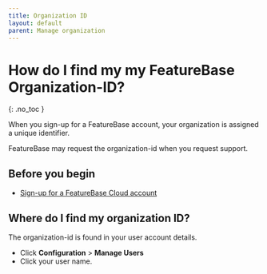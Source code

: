 ```yaml
---
title: Organization ID
layout: default
parent: Manage organization
---
```


# How do I find my my FeatureBase Organization-ID?
{: .no_toc }

When you sign-up for a FeatureBase account, your organization is assigned a unique identifier.

FeatureBase may request the organization-id when you request support.

## Before you begin

* [Sign-up for a FeatureBase Cloud account](/docs/cloud-getstart/cloud-getstart)

## Where do I find my organization ID?

The organization-id is found in your user account details.

* Click **Configuration** > **Manage Users**
* Click your user name.
